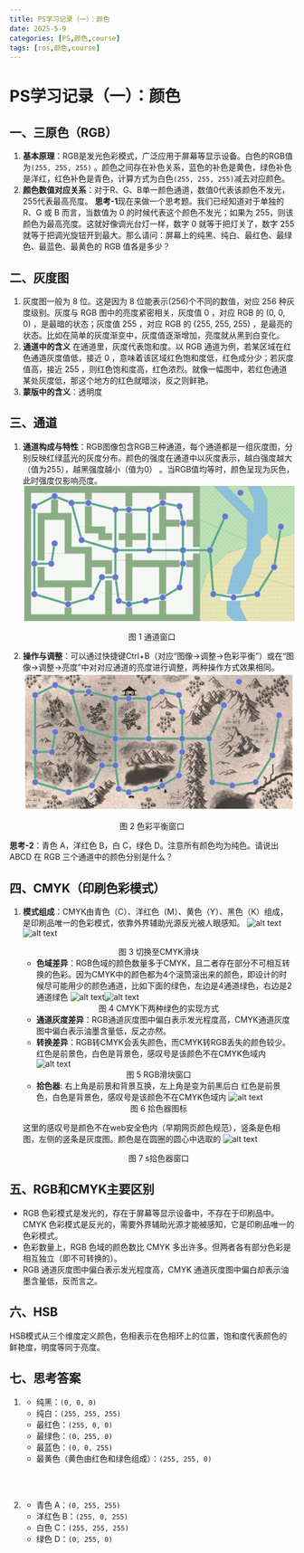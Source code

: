 ```yaml
---
title: PS学习记录（一）：颜色
date: 2025-5-9
categories: [PS,颜色,course]
tags: [ros,颜色,course]
---
```

# PS学习记录（一）：颜色
## 一、三原色（RGB）
1. **基本原理**：RGB是发光色彩模式，广泛应用于屏幕等显示设备。白色的RGB值为`(255, 255, 255)` 。颜色之间存在补色关系，蓝色的补色是黄色，绿色补色是洋红，红色补色是青色，计算方式为白色`(255, 255, 255)`减去对应颜色。
2. **颜色数值对应关系**：对于R、G、B单一颜色通道，数值0代表该颜色不发光，255代表最高亮度。
**思考-1**现在来做一个思考题。我们已经知道对于单独的 R、G 或 B 而言，当数值为 0 的时候代表这个颜色不发光；如果为 255，则该颜色为最高亮度。这就好像调光台灯一样，数字 0 就等于把灯关了，数字 255 就等于把调光旋钮开到最大。那么请问：屏幕上的纯黑、纯白、最红色、最绿色、最蓝色、最黄色的 RGB 值各是多少？

## 二、灰度图
1. 灰度图一般为 8 位。这是因为 8 位能表示\(256\)个不同的数值，对应 256 种灰度级别。灰度与 RGB 图中的亮度紧密相关，灰度值 0 ，对应 RGB 的 (0, 0, 0) ，是最暗的状态；灰度值 255 ，对应 RGB 的 (255, 255, 255) ，是最亮的状态。比如在简单的灰度渐变中，灰度值逐渐增加，亮度就从黑到白变化。
2. **通道中的含义**
在通道里，灰度代表饱和度。以 RGB 通道为例，若某区域在红色通道灰度值低，接近 0 ，意味着该区域红色饱和度低，红色成分少；若灰度值高，接近 255 ，则红色饱和度高，红色浓烈。就像一幅图中，若红色通道某处灰度低，那这个地方的红色就暗淡，反之则鲜艳。
3. **蒙版中的含义**：透明度

## 三、通道
1. **通道构成与特性**：RGB图像包含RGB三种通道，每个通道都是一组灰度图，分别反映红绿蓝光的灰度分布。颜色的强度在通道中以灰度表示，越白强度越大（值为255），越黑强度越小（值为0） 。当RGB值均等时，颜色呈现为灰色，此时强度仅影响亮度。
![alt text](image.png)
<center>图 1 通道窗口</center>

2. **操作与调整**：可以通过快捷键Ctrl+B（对应“图像->调整->色彩平衡”）或在“图像->调整->亮度”中对对应通道的亮度进行调整，两种操作方式效果相同。
![alt text](image-1.png)
<center>图 2 色彩平衡窗口</center>

**思考-2**：青色 A，洋红色 B，白 C，绿色 D。注意所有颜色均为纯色。请说出 ABCD 在 RGB 三个通道中的颜色分别是什么？
## 四、CMYK（印刷色彩模式）
1. **模式组成**：CMYK由青色（C）、洋红色（M）、黄色（Y）、黑色（K）组成，是印刷品唯一的色彩模式，依靠外界辅助光源反光被人眼感知。
    ![alt text](image-4.png)![alt text](image-5.png)
    <center>图 3 切换至CMYK滑块</center>

    - **色域差异**：RGB色域的颜色数量多于CMYK，且二者存在部分不可相互转换的色彩。因为CMYK中的颜色都为4个滚筒滚出来的颜色，即设计的时候尽可能用少的颜色通道，比如下面的绿色，左边是4通道绿色，右边是2通道绿色
    ![alt text](image-6.png)![alt text](image-7.png)
    <center>图 4 CMYK下两种绿色的实现方式</center>

    - **通道灰度差异**：RGB通道灰度图中偏白表示发光程度高，CMYK通道灰度图中偏白表示油墨含量低，反之亦然。
    - **转换差异**：RGB转CMYK会丢失颜色，而CMYK转RGB丢失的颜色较少。
    红色是前景色，白色是背景色，感叹号是该颜色不在CMYK色域内
    ![alt text](image-9.png)
    <center>图 5 RGB滑块窗口</center>

    - **拾色器**:
    右上角是前景和背景互换，左上角是变为前黑后白
    红色是前景色，白色是背景色，感叹号是该颜色不在CMYK色域内
    ![alt text](image-8.png)
    <center>图 6 拾色器图标</center>


    这里的感叹号是颜色不在web安全色内（早期网页颜色规范），竖条是色相图，左侧的竖条是灰度图。颜色是在圆圈的圆心中选取的
    ![alt text](image-10.png)
    <center>图 7 s拾色器窗口</center>

## 五、RGB和CMYK主要区别
-  RGB 色彩模式是发光的，存在于屏幕等显示设备中，不存在于印刷品中。CMYK 色彩模式是反光的，需要外界辅助光源才能被感知，它是印刷品唯一的色彩模式。
-  色彩数量上，RGB 色域的颜色数比 CMYK 多出许多。但两者各有部分色彩是相互独立（即不可转换的）。
-  RGB 通道灰度图中偏白表示发光程度高，CMYK 通道灰度图中偏白却表示油墨含量低，反而言之。


## 六、HSB
HSB模式从三个维度定义颜色，色相表示在色相环上的位置，饱和度代表颜色的鲜艳度，明度等同于亮度。 

## 七、思考答案
1.    
    - 纯黑：`(0, 0, 0)`
    - 纯白：`(255, 255, 255)`
    - 最红色：`(255, 0, 0)`
    - 最绿色：`(0, 255, 0)`
    - 最蓝色：`(0, 0, 255)`
    - 最黄色（黄色由红色和绿色组成）：`(255, 255, 0)`         

    <br><br>

      
2. 
    - 青色 A：`(0, 255, 255)`
    - 洋红色 B：`(255, 0, 255)`
    - 白色 C：`(255, 255, 255)`
    - 绿色 D：`(0, 255, 0)`
